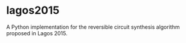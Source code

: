 lagos2015
=========

A Python implementation for the reversible circuit synthesis algorithm proposed in Lagos 2015.
